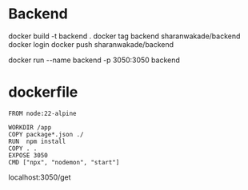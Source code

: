# Backend

docker build -t backend .
docker tag backend sharanwakade/backend
docker login
docker push sharanwakade/backend

docker run --name backend -p 3050:3050 backend

# dockerfile

```
FROM node:22-alpine

WORKDIR /app
COPY package*.json ./
RUN  npm install
COPY . .
EXPOSE 3050
CMD ["npx", "nodemon", "start"]
```

localhost:3050/get